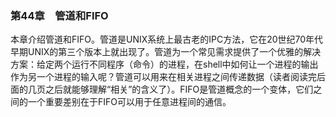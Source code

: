 ### 第44章　管道和FIFO

本章介绍管道和FIFO。管道是UNIX系统上最古老的IPC方法，它在20世纪70年代早期UNIX的第三个版本上就出现了。管道为一个常见需求提供了一个优雅的解决方案：给定两个运行不同程序（命令）的进程，在shell中如何让一个进程的输出作为另一个进程的输入呢？管道可以用来在相关进程之间传递数据（读者阅读完后面的几页之后就能够理解“相关”的含义了）。FIFO是管道概念的一个变体，它们之间的一个重要差别在于FIFO可以用于任意进程间的通信。

